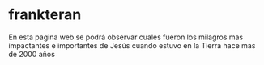 # frankteran
En esta pagina web se podrá observar cuales fueron los milagros mas impactantes e importantes de Jesús cuando estuvo en la Tierra hace mas de 2000 años
